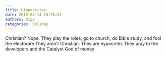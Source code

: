 ```yaml
---
title: Hippocrites
date: 2019-04-14 15:55:51
authors: Ripp
categories: Holiday
---
```


 Christian?   Nope.  They play the roles, go to church, do Bible study, and fool the electorate 
They aren’t Christian.  They are hypocrites
They pray to the developers and the Catalyst God of money